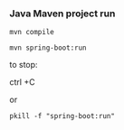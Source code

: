 ### Java Maven project run

```mvn compile```


```mvn spring-boot:run```

to stop:

ctrl +C

or

```pkill -f "spring-boot:run"```